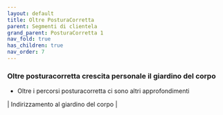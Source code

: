 ```yaml
---
layout: default
title: Oltre PosturaCorretta
parent: Segmenti di clientela
grand_parent: PosturaCorretta 1
nav_fold: true
has_children: true
nav_order: 7
---
```



### Oltre posturacorretta crescita personale il giardino del corpo
- Oltre i percorsi posturacorretta ci sono altri approfondimenti 

| Indirizzamento al giardino del corpo |
  





